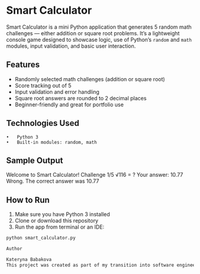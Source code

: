 # Smart Calculator

Smart Calculator is a mini Python application that generates 5 random math challenges — either addition or square root problems. It’s a lightweight console game designed to showcase logic, use of Python’s `random` and `math` modules, input validation, and basic user interaction.

## Features

- Randomly selected math challenges (addition or square root)
- Score tracking out of 5
- Input validation and error handling
- Square root answers are rounded to 2 decimal places
- Beginner-friendly and great for portfolio use

## Technologies Used
    •	Python 3
	•	Built-in modules: random, math
## Sample Output
Welcome to Smart Calculator!
Challenge 1/5
√116 = ?
Your answer: 10.77
Wrong. The correct answer was 10.77

## How to Run

1. Make sure you have Python 3 installed  
2. Clone or download this repository  
3. Run the app from terminal or an IDE:

```bash
python smart_calculator.py

Author

Kateryna Babakova
This project was created as part of my transition into software engineering and preparation for technical apprenticeships.